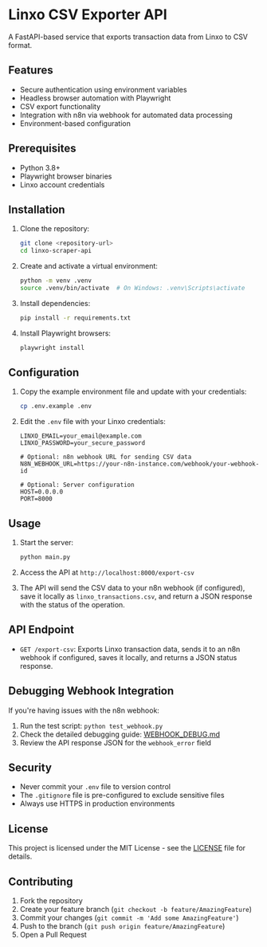 # Linxo CSV Exporter API

A FastAPI-based service that exports transaction data from Linxo to CSV format.

## Features

- Secure authentication using environment variables
- Headless browser automation with Playwright
- CSV export functionality
- Integration with n8n via webhook for automated data processing
- Environment-based configuration

## Prerequisites

- Python 3.8+
- Playwright browser binaries
- Linxo account credentials

## Installation

1. Clone the repository:
   ```bash
   git clone <repository-url>
   cd linxo-scraper-api
   ```

2. Create and activate a virtual environment:
   ```bash
   python -m venv .venv
   source .venv/bin/activate  # On Windows: .venv\Scripts\activate
   ```

3. Install dependencies:
   ```bash
   pip install -r requirements.txt
   ```

4. Install Playwright browsers:
   ```bash
   playwright install
   ```

## Configuration

1. Copy the example environment file and update with your credentials:
   ```bash
   cp .env.example .env
   ```

2. Edit the `.env` file with your Linxo credentials:
   ```
   LINXO_EMAIL=your_email@example.com
   LINXO_PASSWORD=your_secure_password
   
   # Optional: n8n webhook URL for sending CSV data
   N8N_WEBHOOK_URL=https://your-n8n-instance.com/webhook/your-webhook-id
   
   # Optional: Server configuration
   HOST=0.0.0.0
   PORT=8000
   ```

## Usage

1. Start the server:
   ```bash
   python main.py
   ```

2. Access the API at `http://localhost:8000/export-csv`

3. The API will send the CSV data to your n8n webhook (if configured), save it locally as `linxo_transactions.csv`, and return a JSON response with the status of the operation.

## API Endpoint

- `GET /export-csv`: Exports Linxo transaction data, sends it to an n8n webhook if configured, saves it locally, and returns a JSON status response.

## Debugging Webhook Integration

If you're having issues with the n8n webhook:

1. Run the test script: `python test_webhook.py`
2. Check the detailed debugging guide: [WEBHOOK_DEBUG.md](WEBHOOK_DEBUG.md)
3. Review the API response JSON for the `webhook_error` field

## Security

- Never commit your `.env` file to version control
- The `.gitignore` file is pre-configured to exclude sensitive files
- Always use HTTPS in production environments

## License

This project is licensed under the MIT License - see the [LICENSE](LICENSE) file for details.

## Contributing

1. Fork the repository
2. Create your feature branch (`git checkout -b feature/AmazingFeature`)
3. Commit your changes (`git commit -m 'Add some AmazingFeature'`)
4. Push to the branch (`git push origin feature/AmazingFeature`)
5. Open a Pull Request

